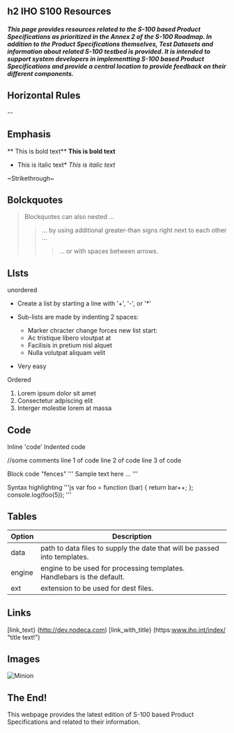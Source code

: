## h2 IHO S100 Resources

##### This page provides resources related to the S-100 based Product Specifications as prioritized in the Annex 2 of the S-100 Roadmap. In addition to the Product Specifications themselves, Test Datasets and information about related S-100 testbed is provided. It is intended to support system developers in implementting S-100 based Product Specifications and provide a central location to provide feedback on their different components.


## Horizontal Rules
--

## Emphasis
** This is bold text**
__This is bold text__
* This is italic text*
_This is italic text_

~Strikethrough~

## Bolckquotes
> Blockquotes can also nested ...
>> ... by using additional greater-than signs right next to each other ...
> > > ... or with spaces between arrows.

## LIsts

unordered
+ Create a list by starting a line with '+', '-', or '*'
+ Sub-lists are made by indenting 2 spaces:
  - Marker chracter change forces new list start:
   * Ac tristique libero vloutpat at
   + Facilisis in pretium nisl alquet
   - Nulla volutpat aliquam velit
   
 + Very easy
 
 Ordered
 1. Lorem ipsum dolor sit amet
 2. Consectetur adpiscing elit
 3. Interger molestie lorem at massa
 
 ## Code
 
 Inline 'code'
 Indented code
 
   //some comments
     line 1 of code
     line 2 of code
     line 3 of code
     
   Block code "fences"
   '''
   Sample text here ...
   ''' 
   
   Syntax highlighting
   '''js
   var foo = function (bar) {
   return bar++;
   };
   console.log(foo(5));
   '''
   
   ## Tables
   |Option | Description|
   | ------| ---------- |
   | data  | path to data files to supply the date that will be passed into templates. |
   | engine | engine to be used for processing templates. Handlebars is the default. |
   | ext | extension to be used for dest files. |
   
   ## Links
   [link_text} (http://dev.nodeca.com)
   [link_with_title} (https:www.iho.int/index/ "title text!")
   
   ## Images
   ![Minion](https://octodex.github.com/images/minion.png)
   
   ## The End!
 
This webpage provides the latest edition of S-100 based Product Specifications and related to their information. 
